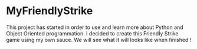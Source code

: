 # MyFriendlyStrike
This project has started in order to use and learn more about Python and Object Oriented programmation. I decided to create this Friendly Strike game using my own sauce. We will see what it will looks like when finished ! 
